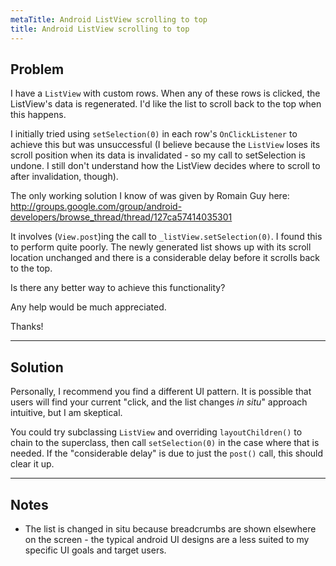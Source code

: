 ```yaml
---
metaTitle: Android ListView scrolling to top
title: Android ListView scrolling to top
---
```


## Problem

I have a `ListView` with custom rows. When any of these rows is
clicked, the ListView's data is regenerated. I'd like the list to
scroll back to the top when this happens.


I initially tried using `setSelection(0)` in each row's `OnClickListener`
to achieve this but was unsuccessful (I believe because the `ListView`
loses its scroll position when its data is invalidated - so my call to
setSelection is undone. I still don't understand how the ListView
decides where to scroll to after invalidation, though).


The only working solution I know of was given by Romain Guy here:
<http://groups.google.com/group/android-developers/browse_thread/thread/127ca57414035301>


It involves (`View.post`)ing the call to `_listView.setSelection(0)`. I
found this to perform quite poorly.
The newly generated list shows up with its scroll location unchanged
and there is a considerable delay before it scrolls back to the top.


Is there any better way to achieve this functionality?


Any help would be much appreciated.


Thanks!



---

## Solution

Personally, I recommend you find a different UI pattern. It is possible that users will find your current "click, and the list changes *in situ*" approach intuitive, but I am skeptical.


You could try subclassing `ListView` and overriding `layoutChildren()` to chain to the superclass, then call `setSelection(0)` in the case where that is needed. If the "considerable delay" is due to just the `post()` call, this should clear it up.



---

## Notes

- The list is changed in situ because breadcrumbs are shown elsewhere on the screen - the typical android UI designs are a less suited to my specific UI goals and target users.
